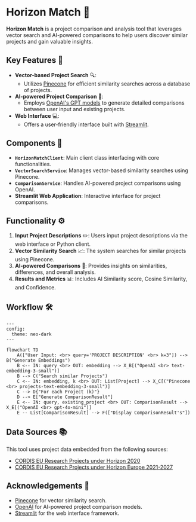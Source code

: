 
# Horizon Match 🚀

**Horizon Match** is a project comparison and analysis tool that leverages vector search and AI-powered comparisons to help users discover similar projects and gain valuable insights.

## Key Features 🌟

- **Vector-based Project Search** 🔍: 
  - Utilizes [Pinecone](https://www.pinecone.io/) for efficient similarity searches across a database of projects.
- **AI-powered Project Comparison** 🤖:
  - Employs [OpenAI's GPT models](https://openai.com/) to generate detailed comparisons between user input and existing projects.
- **Web Interface** 💻:
  - Offers a user-friendly interface built with [Streamlit](https://streamlit.io/).

## Components 🧩

- **`HorizonMatchClient`**: Main client class interfacing with core functionalities.
- **`VectorSearchService`**: Manages vector-based similarity searches using Pinecone.
- **`ComparisonService`**: Handles AI-powered project comparisons using OpenAI.
- **Streamlit Web Application**: Interactive interface for project comparisons.

## Functionality ⚙️

1. **Input Project Descriptions** ✏️: Users input project descriptions via the web interface or Python client.
2. **Vector Similarity Search** 📈: The system searches for similar projects using Pinecone.
3. **AI-powered Comparisons** 🔗: Provides insights on similarities, differences, and overall analysis.
4. **Results and Metrics** 📊: Includes AI Similarity score, Cosine Similarity, and Confidence.

## Workflow 🛠️

```mermaid
---
config:
  theme: neo-dark
---

flowchart TD
    A(["User Input: <br> query='PROJECT DESCRIPTION' <br> k=3"]) --> B("Generate Embeddings")
    B <-- IN: query <br> OUT: embedding --> X_B[("OpenAI <br> text-embedding-3-small")]
    B --> C("Search similar Projects")
    C <-- IN: embedding, k <br> OUT: List[Project] --> X_C[("Pinecone <br> projects-text-embedding-3-small")]
    C --> D{"For each Project (k)"}
    D --> E["Generate ComparisonResult"]
    E <-- IN: query, existing_project <br> OUT: ComparisonResult --> X_E[("OpenAI <br> gpt-4o-mini")]
    E -- List[ComparisonResult] --> F(["Display ComparisonResult's"])
```

## Data Sources 📚

This tool uses project data embedded from the following sources:
- [CORDIS EU Research Projects under Horizon 2020](https://data.europa.eu/euodp/en/data/dataset/cordisH2020projects)
- [CORDIS EU Research Projects under Horizon Europe 2021-2027](https://data.europa.eu/data/datasets/cordis-eu-research-projects-under-horizon-europe-2021-2027)

## Acknowledgements 🙏

- [Pinecone](https://www.pinecone.io/) for vector similarity search.
- [OpenAI](https://openai.com/) for AI-powered project comparison models.
- [Streamlit](https://streamlit.io/) for the web interface framework.

